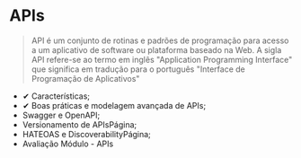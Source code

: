 # APIs
> API é um conjunto de rotinas e padrões de programação para acesso a um aplicativo de software ou plataforma baseado na Web.
> A sigla API refere-se ao termo em inglês "Application Programming Interface" que significa em tradução para o português "Interface de Programação de Aplicativos"

- ✔ Características;
-  ✔ Boas práticas e modelagem avançada de APIs;
- Swagger e OpenAPI;
- Versionamento de APIsPágina;
- HATEOAS e DiscoverabilityPágina;
- Avaliação Módulo - APIs